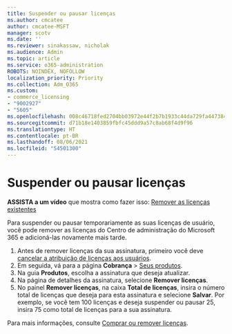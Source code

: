 ```yaml
---
title: Suspender ou pausar licenças
ms.author: cmcatee
author: cmcatee-MSFT
manager: scotv
ms.date: ''
ms.reviewer: sinakassaw, nicholak
ms.audience: Admin
ms.topic: article
ms.service: o365-administration
ROBOTS: NOINDEX, NOFOLLOW
localization_priority: Priority
ms.collection: Adm_O365
ms.custom:
- commerce_licensing
- "9002927"
- "5605"
ms.openlocfilehash: 008c46718fed2704bb03972e44f2b7b1933c44da729fa4473841939cc5caed51
ms.sourcegitcommit: d71b18e1403859fbfc45ddd9a57c8ab68f4d9f96
ms.translationtype: HT
ms.contentlocale: pt-BR
ms.lasthandoff: 08/06/2021
ms.locfileid: "54501300"
---
```

# <a name="suspend-or-pause-licenses"></a>Suspender ou pausar licenças

**ASSISTA a um vídeo** que mostra como fazer isso: [Remover as licenças existentes](https://go.microsoft.com/fwlink/p/?linkid=2154938)

Para suspender ou pausar temporariamente as suas licenças de usuário, você pode remover as licenças do Centro de administração do Microsoft 365 e adicioná-las novamente mais tarde.

1. Antes de remover licenças da sua assinatura, primeiro você deve [cancelar a atribuição de licenças aos usuários](/microsoft-365/admin/manage/remove-licenses-from-users).
2. Em seguida, vá para a página **Cobrança** > [Seus produtos](https://go.microsoft.com/fwlink/p/?linkid=842054).
3. Na guia **Produtos**, escolha a assinatura que deseja atualizar.
4. Na página de detalhes da assinatura, selecione **Remover licenças**.
5. No painel **Remover licenças**, na caixa **Total de licenças**, insira o número total de licenças que deseja para esta assinatura e selecione **Salvar**. Por exemplo, se você tem 100 licenças e deseja suspender ou pausar 25, insira 75 como total de licenças para a sua assinatura.

Para mais informações, consulte [Comprar ou remover licenças](/microsoft-365/commerce/licenses/buy-licenses).